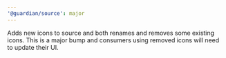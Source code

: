 ```yaml
---
'@guardian/source': major
---
```


Adds new icons to source and both renames and removes some existing icons. This is a major bump and consumers using removed icons will need to update their UI.
